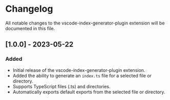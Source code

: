 # Changelog

All notable changes to the vscode-index-generator-plugin extension will be documented in this file.

## [1.0.0] - 2023-05-22

### Added

- Initial release of the vscode-index-generator-plugin extension.
- Added the ability to generate an `index.ts` file for a selected file or directory.
- Supports TypeScript files (.ts) and directories.
- Automatically exports default exports from the selected file or directory.